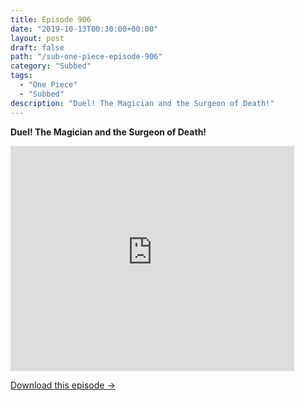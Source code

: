 ```yaml
---
title: Episode 906
date: "2019-10-13T00:30:00+00:00"
layout: post
draft: false
path: "/sub-one-piece-episode-906"
category: "Subbed"
tags:
  - "One Piece"
  - "Subbed"
description: "Duel! The Magician and the Surgeon of Death!"
---
```


**Duel! The Magician and the Surgeon of Death!**

<iframe width="640" height="360" src="https://www.rapidvideo.com/e/G7WG0492AM" frameborder="0" marginwidth=0 marginheight=0 scrolling=no allowfullscreen style="max-width:90%;"></iframe>

<a href="http://ouo.io/qs/eCodkFEQ?s=https://www.rapidvideo.com/d/G7WG0492AM" class="styled_a">Download this episode →</a>

